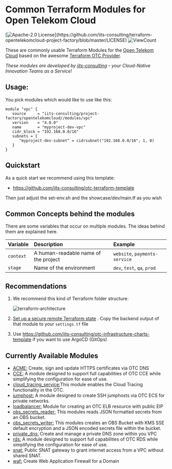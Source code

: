 # Common Terraform Modules for Open Telekom Cloud

[![Apache-2.0 License](https://img.shields.io/badge/License-Apache%202.0-blue.svg?)](https://github.com/iits-consulting/terraform-opentelekomcloud-project-factory/blob/master/LICENSE)
![ViewCount](https://views.whatilearened.today/views/github/iits-consulting/terraform-opentelekomcloud-project-factory.svg)

These are commonly usable Terraform Modules for the [Open Telekom Cloud](https://open-telekom-cloud.com) based on the
awesome [Terraform OTC Provider](https://registry.terraform.io/providers/opentelekomcloud/opentelekomcloud/latest/docs).

*These modules are developed by [iits-consulting](https://iits-consulting.de/) - your Cloud-Native Innovation Teams as a
Service!*

## Usage:

You pick modules which would like to use like this:

```hcl
module "vpc" {
   source     = "iits-consulting/project-factory/opentelekomcloud//modules/vpc"
   version    = "4.0.0"
   name       = "myproject-dev-vpc"
   cidr_block = "192.168.0.0/16"
   subnets = {
      "myproject-dev-subnet" = cidrsubnet("192.168.0.0/16", 1, 0)
   }
}
```

## Quickstart

As a quick start we recommend using this template: 

- https://github.com/iits-consulting/otc-terraform-template

Then just adjust the set-env.sh and the showcase/dev/main.tf as you wish

## Common Concepts behind the modules

There are some variables that occur on multiple modules. The ideas behind them are explained here.

| Variable   | Description                          | Example                       |
|:-----------|:-------------------------------------|:------------------------------|
| `context`  | A human-readable name of the project | `website`, `payments-service` |
| `stage   ` | Name of the environment              | `dev`, `test`, `qa`, `prod`   |


## Recommendations

1. We recommend this kind of Terraform folder structure:

   ![terraform-architecture](https://raw.githubusercontent.com/iits-consulting/terraform-opentelekomcloud-project-factory/master/docs/terraform-architecture.png?token=ANLMHOIDTUQL6GGQVNHTC7DAZNHMI)

2. [Set up a secure remote Terraform state](./tf_state_backend/README.md)
   . Copy the backend output of that module to your `settings.tf` file
3. Use https://github.com/iits-consulting/otc-infrastructure-charts-template if you want to use ArgoCD (GitOps)

## Currently Available Modules
- [ACME:](./modules/acme/README.md) Create, sign and update HTTPS certificates via OTC DNS
- [CCE:](./modules/cce/README.md) A module designed to support full capabilities of OTC CCE while simplifying the configuration for ease of use.
- [cloud_tracing_service:](./modules/cloud_tracing_service/README.md)This module enables the Cloud Tracing functionality in the OTC.
- [jumphost:](./modules/jumphost/README.md) A module designed to create SSH jumphosts via OTC ECS for private networks.
- [loadbalancer:](./modules/loadbalancer/README.md) Module for creating an OTC ELB resource with public EIP
- [obs_secrets_reader:](./modules/obs_secrets_reader/README.md) This modules reads JSON formatted secrets from an OBS bucket.
- [obs_secrets_writer:](./modules/obs_secrets_writer/README.md) This modules creates an OBS Bucket with KMS SSE default encryption and a JSON encoded secrets file within the bucket.
- [private_dns:](./modules/private_dns/README.md) Create and manage a private DNS zone within you VPC
- [rds:](./modules/rds/README.md) A module designed to support full capabilities of OTC RDS while simplifying the configuration for ease of use.
- [snat:](./modules/snat) Public SNAT gateway to grant internet access from a VPC without shared SNAT.
- [waf:](./modules/waf/README.md) Create Web Application Firewall for a Domain
